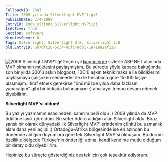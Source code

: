 ```yaml
---
FallbackID: 2343
Title: 2009 yılında Silverlight MVP'liği!
PublishDate: 2/4/2009
EntryID: 2009_yilinda_Silverlight_MVPligi
IsActive: True
Section: software
MinutesSpent: 0
Tags: Silverlight, Silverlight 2.0, Silverlight 3.0
old.EntryID: 5b7dfc26-5c34-45fc-8d83-1e719a2af128
---
```

![2009 Silverlight
MVP'liği!](media/2009_yilinda_Silverlight_MVPligi/01042009_1.jpg)Geçen
yıl
[bugünlerde](http://daron.yondem.com/tr/post/852e0af4-c825-4de4-b0b0-45f5d4b277e7)
sizlerle ASP.NET alanında MVP olmamın müjdesini paylaşmıştım. Bu süreçte
şöyle kabaca baktığımda son bir yılda 300'ü aşkın blogpost, 100'ü aşkın
teknik makale ile bildiklerimi paylaşmaya çalışırken seminerler ile de
hesabıma göre 15.000 kişiye ulaşmışım. İtiraf etmek gerekirse "önümüzde
yılda daha fazlasını yapacağım" gibi bir iddiada bulunamam :) ama aynı
tempo devam edecek diyebilirim.

**Silverlight MVP'si oldum!**

Bu yazıyı yazmamın esas nedeni sanırım belli oldu :) 2009 yılında da MVP
ödülüne layık görüldüm. Bu sefer ödülü aldığım alan Silverlight oldu.
Biraz şanslı bir olarak dünyadaki ilk Silverlight MVP'lerindenim çünkü
bu uzmanlık alanı daha yeni açıldı :) Ortadoğu-Afrika bölgesinde ise en
azından bu dönemde aldığım duyumlara göre tek Silverlight MVP'si
olmuşum. Bu durum özellikle bölgede Türkiye'nin önderliği adına, kendi
kendime mutlu olduğum bir detay oldu diyebilirim.

Hepinize bu süreçte gösterdiğiniz destek için çok teşekkür ediyorum.


